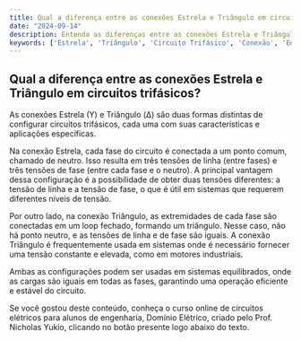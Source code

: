 ```yaml
---
title: Qual a diferença entre as conexões Estrela e Triângulo em circuitos trifásicos?
date: "2024-09-14"
description: Entenda as diferenças entre as conexões Estrela e Triângulo em circuitos trifásicos e suas aplicações.
keywords: ['Estrela', 'Triângulo', 'Circuito Trifásico', 'Conexão', 'Equilibrado']
---
```


## Qual a diferença entre as conexões Estrela e Triângulo em circuitos trifásicos?

As conexões Estrela (Y) e Triângulo (Δ) são duas formas distintas de configurar circuitos trifásicos, cada uma com suas características e aplicações específicas. 

Na conexão Estrela, cada fase do circuito é conectada a um ponto comum, chamado de neutro. Isso resulta em três tensões de linha (entre fases) e três tensões de fase (entre cada fase e o neutro). A principal vantagem dessa configuração é a possibilidade de obter duas tensões diferentes: a tensão de linha e a tensão de fase, o que é útil em sistemas que requerem diferentes níveis de tensão.

Por outro lado, na conexão Triângulo, as extremidades de cada fase são conectadas em um loop fechado, formando um triângulo. Nesse caso, não há ponto neutro, e as tensões de linha e de fase são iguais. A conexão Triângulo é frequentemente usada em sistemas onde é necessário fornecer uma tensão constante e elevada, como em motores industriais.

Ambas as configurações podem ser usadas em sistemas equilibrados, onde as cargas são iguais em todas as fases, garantindo uma operação eficiente e estável do circuito.

Se você gostou deste conteúdo, conheça o curso online de circuitos elétricos para alunos de engenharia, Domínio Elétrico, criado pelo Prof. Nicholas Yukio, clicando no botão presente logo abaixo do texto.